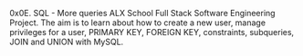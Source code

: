 0x0E. SQL - More queries
ALX School Full Stack Software Engineering Project. The aim is to learn about how to create a new user, manage privileges for a user, PRIMARY KEY, FOREIGN KEY, constraints, subqueries, JOIN and UNION with MySQL.
